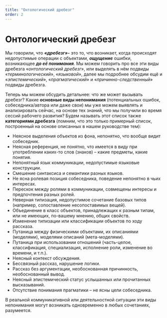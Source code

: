 ```yaml
---
title: "Онтологический дребезг"
order: 2
---
```


# Онтологический дребезг

Мы говорили, что ***«дребезг»******-*** это то, что возникает, когда происходят недопустимые операции с объектами, ***ощущение*** ошибки, возникающее ***до её понимания***. Мы можем говорить про все эти виды дребезга «*онтологический дребезг*», или выделять в нём подвиды «*терминологический*», «*языковой*», далее мы подробнее обсудим ещё и «*эпистемический*», «*прагматический*» и «*причинно-следственный*» подвиды дребезга.

Теперь мы можем обсудить детальнее: что же может вызывать дребезг? Какие **основные виды непонимания** (потенциальных ошибок, собеседника/автора или даже свои) мы уже можем выявлять и анализировать сейчас, на основе тех знаний, что мы получили во время сессий рабочего развития? Будем называть этот список также **категориями дребезга** (помним, что это только примерный список, построенный на основе описанных в нашем руководстве тем):

* Неясное выделения объектов из фона, непонятно, что вообще видит собеседник.
* Неясная референция, не понятно, что имеется в виду при употреблении каких-то слов (знаков) – какие предметы, какие понятия.
* Непонятный язык коммуникации, недопустимые языковые конструкции.
* Смешение синтаксиса и семантики разных языков.
* Не ясна ролевая позиция собеседника, поведение непонятно в чьих интересах.
* Перескок между ролями в коммуникации, совмещены интересы и предпочтения разных ролей.
* Неверная типизация, недопустимое сочетание базовых типов (например, сопоставление несопоставимых вещей).
* Объединение в класс объектов, принадлежащих к разным типам, или не имеющих, по-вашему мнению, общих свойств.
* Изменение типизации или классификации объектов по ходу рассказа.
* Путаница между физическими объектами, их описаниями (моделями), моделями описаний (мета-моделями).
* Путаница при использовании отношений (часть-целое, классификация, специализация, исполнение роли, изменение во времени, и т.п.).
* Неясный контекст обсуждения.
* Бессвязный рассказ, нарушение логики.
* Рассказ без аргументации, необоснованная причинность, необоснованный вывод.
* Неясный эпистемический статус услышанных или прочитанных высказываний.
* Отсутствие понимания прагматики – не ясны цели собеседника.

В реальной коммуникативной или деятельностной ситуации эти виды непонимания могут возникать одновременно в любых сочетаниях, разумеется.